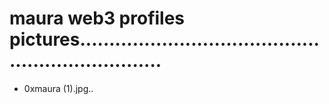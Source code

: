 # maura web3 profiles pictures...................................................................
- 0xmaura (1).jpg..
